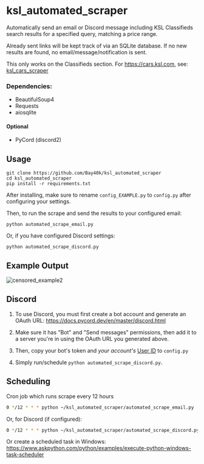 # ksl_automated_scraper

Automatically send an email or Discord message including KSL Classifieds search results for a specified query, matching a price range.

Already sent links will be kept track of via an SQLite database. If no new results are found, no email/message/notification is sent.

This only works on the Classifieds section. For https://cars.ksl.com, see: [ksl_cars_scraper](https://github.com/Bay40k/ksl_cars_scraper_api)


### Dependencies:
- BeautifulSoup4
- Requests
- aiosqlite

#### Optional
- PyCord (discord2)

## Usage
```
git clone https://github.com/Bay40k/ksl_automated_scraper
cd ksl_automated_scraper
pip install -r requirements.txt
```
After installing, make sure to rename `config_EXAMPLE.py` to `config.py` after configuring your settings.

Then, to run the scrape and send the results to your configured email:
```commandline
python automated_scrape_email.py
```
Or, if you have configured Discord settings:
```commandline
python automated_scrape_discord.py
```

## Example Output
![censored_example2](https://user-images.githubusercontent.com/8551516/156689422-f17a4e95-12ed-4d1f-9706-deb7956791e8.jpg)


## Discord
1. To use Discord, you must first create a bot account and generate an OAuth URL:
https://docs.pycord.dev/en/master/discord.html

2. Make sure it has "Bot" and "Send messages" permissions, then add it to a server you're in using the OAuth URL you generated above.

3. Then, copy your bot's token and *your account's* [User ID](https://support.discord.com/hc/en-us/articles/206346498-Where-can-I-find-my-User-Server-Message-ID-) to `config.py`

4. Simply run/schedule `python automated_scrape_discord.py`.

## Scheduling

Cron job which runs scrape every 12 hours
```bash
0 */12 * * * python ~/ksl_automated_scraper/automated_scrape_email.py
```
Or, for Discord (if configured):
```bash
0 */12 * * * python ~/ksl_automated_scraper/automated_scrape_discord.py
```

Or create a scheduled task in Windows: https://www.askpython.com/python/examples/execute-python-windows-task-scheduler
